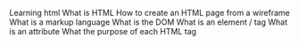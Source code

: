 Learning html
What is HTML
How to create an HTML page from a wireframe
What is a markup language
What is the DOM
What is an element / tag
What is an attribute
What the purpose of each HTML tag
